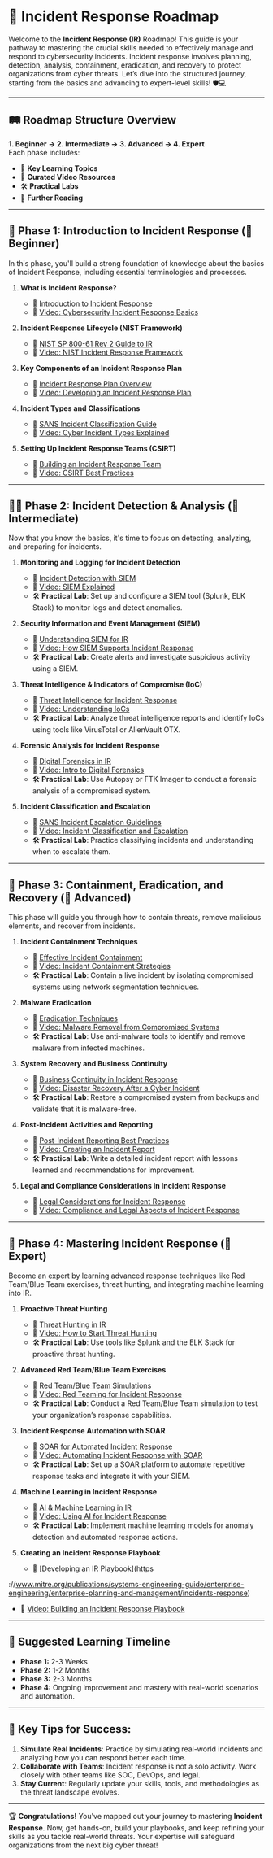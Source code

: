 # 🚨 **Incident Response Roadmap**  
Welcome to the **Incident Response (IR)** Roadmap! This guide is your pathway to mastering the crucial skills needed to effectively manage and respond to cybersecurity incidents. Incident response involves planning, detection, analysis, containment, eradication, and recovery to protect organizations from cyber threats. Let’s dive into the structured journey, starting from the basics and advancing to expert-level skills! 🛡️💻

---

## 🛤️ **Roadmap Structure Overview**

**1. Beginner → 2. Intermediate → 3. Advanced → 4. Expert**  
Each phase includes:
- 📖 **Key Learning Topics**
- 🎥 **Curated Video Resources**
- 🛠️ **Practical Labs**
- 📖 **Further Reading**

---

## 🎯 **Phase 1: Introduction to Incident Response (🚶 Beginner)**  
In this phase, you'll build a strong foundation of knowledge about the basics of Incident Response, including essential terminologies and processes.

1. **What is Incident Response?**
   - 📖 [Introduction to Incident Response](https://www.cisco.com/c/en/us/products/security/incident-response.html)
   - 🎥 [Video: Cybersecurity Incident Response Basics](https://www.youtube.com/watch?v=slz_GvLuo2A)

2. **Incident Response Lifecycle (NIST Framework)**
   - 📖 [NIST SP 800-61 Rev 2 Guide to IR](https://nvlpubs.nist.gov/nistpubs/SpecialPublications/NIST.SP.800-61r2.pdf)
   - 🎥 [Video: NIST Incident Response Framework](https://www.youtube.com/watch?v=peY3EZXpRfw)

3. **Key Components of an Incident Response Plan**
   - 📖 [Incident Response Plan Overview](https://www.cisecurity.org/white-papers/incident-response-plan-template/)
   - 🎥 [Video: Developing an Incident Response Plan](https://www.youtube.com/watch?v=IuEWWSTULfY)

4. **Incident Types and Classifications**
   - 📖 [SANS Incident Classification Guide](https://www.sans.org/reading-room/whitepapers/incident/incident-classification-aids-incident-response-349)
   - 🎥 [Video: Cyber Incident Types Explained](https://www.youtube.com/watch?v=WFbc_J1YyKw)

5. **Setting Up Incident Response Teams (CSIRT)**
   - 📖 [Building an Incident Response Team](https://www.sans.org/reading-room/whitepapers/incident/building-effective-incident-response-team-356)
   - 🎥 [Video: CSIRT Best Practices](https://www.youtube.com/watch?v=1UuO9Fv8sjo)

---

## 🏃‍♂️ **Phase 2: Incident Detection & Analysis (🏃 Intermediate)**  
Now that you know the basics, it's time to focus on detecting, analyzing, and preparing for incidents.

1. **Monitoring and Logging for Incident Detection**
   - 📖 [Incident Detection with SIEM](https://www.splunk.com/en_us/solutions/siem.html)
   - 🎥 [Video: SIEM Explained](https://www.youtube.com/watch?v=gCWuLvBNJdY)
   - 🛠️ **Practical Lab**: Set up and configure a SIEM tool (Splunk, ELK Stack) to monitor logs and detect anomalies.

2. **Security Information and Event Management (SIEM)**
   - 📖 [Understanding SIEM for IR](https://www.ibm.com/security/security-intelligence/siem)
   - 🎥 [Video: How SIEM Supports Incident Response](https://www.youtube.com/watch?v=hDUzWDdi5YY)
   - 🛠️ **Practical Lab**: Create alerts and investigate suspicious activity using a SIEM.

3. **Threat Intelligence & Indicators of Compromise (IoC)**
   - 📖 [Threat Intelligence for Incident Response](https://www.mitre.org/publications/all/threat-intelligence)
   - 🎥 [Video: Understanding IoCs](https://www.youtube.com/watch?v=_rStffgIi8E)
   - 🛠️ **Practical Lab**: Analyze threat intelligence reports and identify IoCs using tools like VirusTotal or AlienVault OTX.

4. **Forensic Analysis for Incident Response**
   - 📖 [Digital Forensics in IR](https://resources.infosecinstitute.com/topic/digital-forensics-incident-response/)
   - 🎥 [Video: Intro to Digital Forensics](https://www.youtube.com/watch?v=I1jF8n7Smgs)
   - 🛠️ **Practical Lab**: Use Autopsy or FTK Imager to conduct a forensic analysis of a compromised system.

5. **Incident Classification and Escalation**
   - 📖 [SANS Incident Escalation Guidelines](https://www.sans.org/reading-room/whitepapers/incident/incident-escalation-methods-2235)
   - 🎥 [Video: Incident Classification and Escalation](https://www.youtube.com/watch?v=oWXOdoFtF0Y)
   - 🛠️ **Practical Lab**: Practice classifying incidents and understanding when to escalate them.

---

## 🚀 **Phase 3: Containment, Eradication, and Recovery (🚀 Advanced)**  
This phase will guide you through how to contain threats, remove malicious elements, and recover from incidents.

1. **Incident Containment Techniques**
   - 📖 [Effective Incident Containment](https://www.fireeye.com/current-threats/incident-response.html)
   - 🎥 [Video: Incident Containment Strategies](https://www.youtube.com/watch?v=4xLBItjVTTI)
   - 🛠️ **Practical Lab**: Contain a live incident by isolating compromised systems using network segmentation techniques.

2. **Malware Eradication**
   - 📖 [Eradication Techniques](https://resources.infosecinstitute.com/topic/malware-incident-response/)
   - 🎥 [Video: Malware Removal from Compromised Systems](https://www.youtube.com/watch?v=DWThLXcVjGQ)
   - 🛠️ **Practical Lab**: Use anti-malware tools to identify and remove malware from infected machines.

3. **System Recovery and Business Continuity**
   - 📖 [Business Continuity in Incident Response](https://www.cisa.gov/sites/default/files/publications/incident-response-business-continuity.pdf)
   - 🎥 [Video: Disaster Recovery After a Cyber Incident](https://www.youtube.com/watch?v=V8J19wqd8Rk)
   - 🛠️ **Practical Lab**: Restore a compromised system from backups and validate that it is malware-free.

4. **Post-Incident Activities and Reporting**
   - 📖 [Post-Incident Reporting Best Practices](https://www.sans.org/post-incident-report/)
   - 🎥 [Video: Creating an Incident Report](https://www.youtube.com/watch?v=jlVwheTfuOw)
   - 🛠️ **Practical Lab**: Write a detailed incident report with lessons learned and recommendations for improvement.

5. **Legal and Compliance Considerations in Incident Response**
   - 📖 [Legal Considerations for Incident Response](https://resources.infosecinstitute.com/topic/legal-aspects-of-incident-response/)
   - 🎥 [Video: Compliance and Legal Aspects of Incident Response](https://www.youtube.com/watch?v=wEQ2uh27ZjM)

---

## 🏅 **Phase 4: Mastering Incident Response (🏅 Expert)**  
Become an expert by learning advanced response techniques like Red Team/Blue Team exercises, threat hunting, and integrating machine learning into IR.

1. **Proactive Threat Hunting**
   - 📖 [Threat Hunting in IR](https://www.crowdstrike.com/cybersecurity-101/threat-hunting/)
   - 🎥 [Video: How to Start Threat Hunting](https://www.youtube.com/watch?v=B_wQpztK4rc)
   - 🛠️ **Practical Lab**: Use tools like Splunk and the ELK Stack for proactive threat hunting.

2. **Advanced Red Team/Blue Team Exercises**
   - 📖 [Red Team/Blue Team Simulations](https://www.csoonline.com/article/3533397/red-team-vs-blue-team.html)
   - 🎥 [Video: Red Teaming for Incident Response](https://www.youtube.com/watch?v=HVHCGT9VGZg)
   - 🛠️ **Practical Lab**: Conduct a Red Team/Blue Team simulation to test your organization’s response capabilities.

3. **Incident Response Automation with SOAR**
   - 📖 [SOAR for Automated Incident Response](https://www.ibm.com/cloud/learn/soar)
   - 🎥 [Video: Automating Incident Response with SOAR](https://www.youtube.com/watch?v=VGcQlKbZlAc)
   - 🛠️ **Practical Lab**: Set up a SOAR platform to automate repetitive response tasks and integrate it with your SIEM.

4. **Machine Learning in Incident Response**
   - 📖 [AI & Machine Learning in IR](https://www.cisomag.com/ai-machine-learning-incident-response/)
   - 🎥 [Video: Using AI for Incident Response](https://www.youtube.com/watch?v=jWnBYy6jQpE)
   - 🛠️ **Practical Lab**: Implement machine learning models for anomaly detection and automated response actions.

5. **Creating an Incident Response Playbook**
   - 📖 [Developing an IR Playbook](https

://www.mitre.org/publications/systems-engineering-guide/enterprise-engineering/enterprise-planning-and-management/incidents-response)
   - 🎥 [Video: Building an Incident Response Playbook](https://www.youtube.com/watch?v=TYZItunXrns)

---

## 📅 **Suggested Learning Timeline**  
- **Phase 1:** 2-3 Weeks  
- **Phase 2:** 1-2 Months  
- **Phase 3:** 2-3 Months  
- **Phase 4:** Ongoing improvement and mastery with real-world scenarios and automation.

---

## 🎯 **Key Tips for Success:**

1. **Simulate Real Incidents**: Practice by simulating real-world incidents and analyzing how you can respond better each time.
2. **Collaborate with Teams**: Incident response is not a solo activity. Work closely with other teams like SOC, DevOps, and legal.
3. **Stay Current**: Regularly update your skills, tools, and methodologies as the threat landscape evolves.

---

🏆 **Congratulations!** You've mapped out your journey to mastering **Incident Response**. Now, get hands-on, build your playbooks, and keep refining your skills as you tackle real-world threats. Your expertise will safeguard organizations from the next big cyber threat!